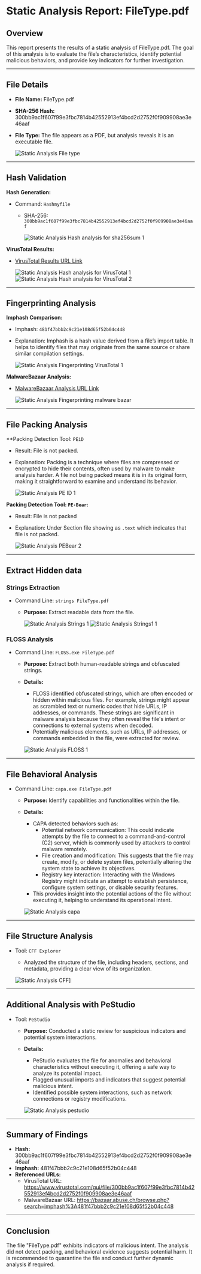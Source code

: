 # Static Analysis Report: FileType.pdf
## Overview
This report presents the results of a static analysis of FileType.pdf. The goal of this analysis is to evaluate the file’s characteristics, identify potential malicious behaviors, and provide key indicators for further investigation.

---

## File Details
- **File Name:** FileType.pdf
- **SHA-256 Hash:** 300bb9ac1f607f99e3fbc7814b42552913ef4bcd2d2752f0f909908ae3e46aaf
- **File Type:** The file appears as a PDF, but analysis reveals it is an executable file.

  ![Static Analysis File type](https://github.com/user-attachments/assets/45d70769-c05a-457a-8e56-f9e47f3055b0)

---

## Hash Validation
**Hash Generation:**
- Command: `Hashmyfile`
  - SHA-256: `300bb9ac1f607f99e3fbc7814b42552913ef4bcd2d2752f0f909908ae3e46aaf`
  
    ![Static Analysis Hash analysis for sha256sum 1](https://github.com/user-attachments/assets/ce9edec4-df25-4056-8287-b7f3e48770db)


**VirusTotal Results:**
- [VirusTotal Results URL Link](https://www.virustotal.com/gui/file/300bb9ac1f607f99e3fbc7814b42552913ef4bcd2d2752f0f909908ae3e46aaf)

  ![Static Analysis Hash analysis for VirusTotal 1](https://github.com/user-attachments/assets/dee3a99f-77fb-4cc3-9ae8-79f1b67b1fa5)
  ![Static Analysis Hash analysis for VirusTotal 2](https://github.com/user-attachments/assets/aca1af37-689d-43f7-aee3-22f7a49a68c8)

---

## Fingerprinting Analysis
**Imphash Comparison:**
- Imphash: `481f47bbb2c9c21e108d65f52b04c448`
- Explanation: Imphash is a hash value derived from a file’s import table. It helps to identify files that may originate from the same source or share similar compilation settings.

  ![Static Analysis Fingerprinting VirusTotal 1](https://github.com/user-attachments/assets/b26276dc-d895-405e-9ea2-b0f88ee1c735)

**MalwareBazaar Analysis:**
- [MalwareBazaar Analysis URL Link](https://bazaar.abuse.ch/browse.php?search=imphash%3A481f47bbb2c9c21e108d65f52b04c448)

  ![Static Analysis Fingerprinting malware bazar](https://github.com/user-attachments/assets/d43a6794-8c4e-4b6e-9b1f-4b1c182b36e9)

---

## File Packing Analysis

**Packing Detection Tool: `PEiD`
- Result: File is not packed.
- Explanation: Packing is a technique where files are compressed or encrypted to hide their contents, often used by malware to make analysis harder. A file not being packed means it is in its original form, making it straightforward to examine and understand its behavior.

  ![Static Analysis PE ID 1](https://github.com/user-attachments/assets/939c0b97-1e21-43ca-80d9-e575238b89c9)

**Packing Detection Tool: `PE-Bear`:**
- Result: File is not packed
- Explanation: Under Section file showing as `.text` which indicates that file is not packed.

  ![Static Analysis PEBear 2](https://github.com/user-attachments/assets/975d2d83-07b3-4d60-8b93-693a07e4d2d4)

---

## Extract Hidden data 

### Strings Extraction
- Command Line: `strings FileType.pdf`
  -  **Purpose:** Extract readable data from the file.
  
     ![Static Analysis Strings 1](https://github.com/user-attachments/assets/7f264d7f-e7f8-4520-9063-7c0a6bd43406)
     ![Static Analysis Strings1 1](https://github.com/user-attachments/assets/178d8ae3-e92a-4710-8ee2-e3021c997f08)

### FLOSS Analysis

- Command Line: `FLOSS.exe FileType.pdf`
  - **Purpose:** Extract both human-readable strings and obfuscated strings.
  - **Details:**
    - FLOSS identified obfuscated strings, which are often encoded or hidden within malicious files. For example, strings might appear as scrambled text or numeric codes that hide URLs, IP addresses, or commands. These strings are significant in malware analysis because they often reveal the file's intent or connections to external systems when decoded.
    - Potentially malicious elements, such as URLs, IP addresses, or commands embedded in the file, were extracted for review.
    
     ![Static Analysis FLOSS 1](https://github.com/user-attachments/assets/5fbf0b31-a521-4529-9cb0-de1e2900624d)

---
## File Behavioral Analysis

- Command Line: `capa.exe FileType.pdf`
  - **Purpose:** Identify capabilities and functionalities within the file.
  - **Details:**
    - CAPA detected behaviors such as:
      - Potential network communication: This could indicate attempts by the file to connect to a command-and-control (C2) server, which is commonly used by attackers to control malware remotely.
      - File creation and modification: This suggests that the file may create, modify, or delete system files, potentially altering the system state to achieve its objectives.
      - Registry key interaction: Interacting with the Windows Registry might indicate an attempt to establish persistence, configure system settings, or disable security features.
    - This provides insight into the potential actions of the file without executing it, helping to understand its operational intent.
    
    ![Static Analysis capa](https://github.com/user-attachments/assets/4d3f1000-e92e-4df7-9141-f0e49c9774e5)

---
## File Structure Analysis

- Tool: `CFF Explorer`
  - Analyzed the structure of the file, including headers, sections, and metadata, providing a clear view of its organization.
  
   ![Static Analysis CFF](https://github.com/user-attachments/assets/12cb5400-110a-4dc7-856e-4cc2617344ca)]

---
## Additional Analysis with PeStudio

- Tool: `PeStudio`
  - **Purpose:** Conducted a static review for suspicious indicators and potential system interactions.
  - **Details:**
    - PeStudio evaluates the file for anomalies and behavioral characteristics without executing it, offering a safe way to analyze its potential impact.
    - Flagged unusual imports and indicators that suggest potential malicious intent.
    - Identified possible system interactions, such as network connections or registry modifications.

     ![Static Analysis pestudio](https://github.com/user-attachments/assets/99c16238-cace-4c43-9399-ce04f4a75ec7)


---

## Summary of Findings

- **Hash:** 300bb9ac1f607f99e3fbc7814b42552913ef4bcd2d2752f0f909908ae3e46aaf
- **Imphash:** 481f47bbb2c9c21e108d65f52b04c448
- **Referenced URLs:**
  - VirusTotal URL: https://www.virustotal.com/gui/file/300bb9ac1f607f99e3fbc7814b42552913ef4bcd2d2752f0f909908ae3e46aaf
  - MalwareBazaar URL: https://bazaar.abuse.ch/browse.php?search=imphash%3A481f47bbb2c9c21e108d65f52b04c448


---

## Conclusion
The file "FileType.pdf" exhibits indicators of malicious intent. The analysis did not detect packing, and behavioral evidence suggests potential harm. It is recommended to quarantine the file and conduct further dynamic analysis if required.


